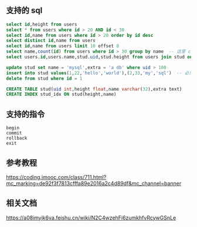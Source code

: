 ## 支持的 sql
```sql
select id,height from users
select * from users where id > 20 AND id < 30
select id,name from users where id > 20 order by id desc
select distinct id,name from users
select id,name from users limit 10 offset 8
select name,count(id) from users where id > 30 group by name  -- 这里 count 不支持 * 必须使用字段
select users.id,users.name,stud.uid,stud.height from users join stud on users.id = stud.uid where stud.uid < 100  -- JOIN 使用字段必须指定表名

update stud set name = 'mysql',extra = 'a db' where uid > 100
insert into stud values(1,22,'hello','world'),(2,33,'my','sql')  -- 必须填写全字段，不支持默认值
delete from stud where id = 1

CREATE TABLE stud(uid int,height float,name varchar(32),extra text)
CREATE INDEX stud_idx ON stud(height,name)
```
## 支持的指令
```shell
begin 
commit 
rollback 
exit
```
## 参考教程
https://coding.imooc.com/class/711.html?mc_marking=de92f3f7813cfffa89e2016a2c4d89df&mc_channel=banner
## 相关文档
https://a08imyjk6va.feishu.cn/wiki/N2C4wzehFi6zumkhfvRcywGSnLe